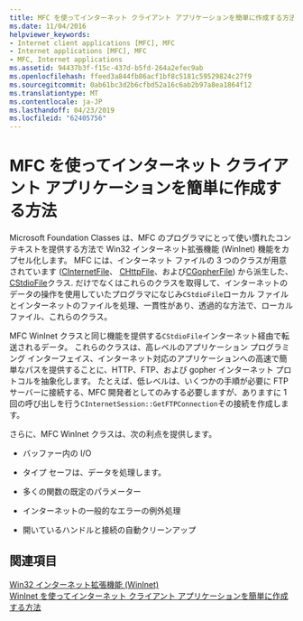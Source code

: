 ```yaml
---
title: MFC を使ってインターネット クライアント アプリケーションを簡単に作成する方法
ms.date: 11/04/2016
helpviewer_keywords:
- Internet client applications [MFC], MFC
- Internet applications [MFC], MFC
- MFC, Internet applications
ms.assetid: 94437b3f-f15c-437d-b5fd-264a2efec9ab
ms.openlocfilehash: ffeed3a844fb86acf1bf8c5181c59529824c27f9
ms.sourcegitcommit: 0ab61bc3d2b6cfbd52a16c6ab2b97a8ea1864f12
ms.translationtype: MT
ms.contentlocale: ja-JP
ms.lasthandoff: 04/23/2019
ms.locfileid: "62405756"
---
```

# <a name="how-mfc-makes-it-easier-to-create-internet-client-applications"></a>MFC を使ってインターネット クライアント アプリケーションを簡単に作成する方法

Microsoft Foundation Classes は、MFC のプログラマにとって使い慣れたコンテキストを提供する方法で Win32 インターネット拡張機能 (WinInet) 機能をカプセル化します。 MFC には、インターネット ファイルの 3 つのクラスが用意されています ([CInternetFile](../mfc/reference/cinternetfile-class.md)、 [CHttpFile](../mfc/reference/chttpfile-class.md)、および[CGopherFile](../mfc/reference/cgopherfile-class.md)) から派生した、 [CStdioFile](../mfc/reference/cstdiofile-class.md)クラス. だけでなくはこれらのクラスを取得して、インターネットのデータの操作を使用していたプログラマになじみ`CStdioFile`ローカル ファイルとインターネットのファイルを処理、一貫性があり、透過的な方法で、ローカル ファイル、これらのクラス。

MFC WinInet クラスと同じ機能を提供する`CStdioFile`インターネット経由で転送されるデータ。 これらのクラスは、高レベルのアプリケーション プログラミング インターフェイス、インターネット対応のアプリケーションへの高速で簡単なパスを提供することに、HTTP、FTP、および gopher インターネット プロトコルを抽象化します。 たとえば、低レベルは、いくつかの手順が必要に FTP サーバーに接続する、MFC 開発者としてのみする必要しますが、ありますに 1 回の呼び出しを行う`CInternetSession::GetFTPConnection`その接続を作成します。

さらに、MFC WinInet クラスは、次の利点を提供します。

- バッファー内の I/O

- タイプ セーフは、データを処理します。

- 多くの関数の既定のパラメーター

- インターネットの一般的なエラーの例外処理

- 開いているハンドルと接続の自動クリーンアップ

## <a name="see-also"></a>関連項目

[Win32 インターネット拡張機能 (WinInet)](../mfc/win32-internet-extensions-wininet.md)<br/>
[WinInet を使ってインターネット クライアント アプリケーションを簡単に作成する方法](../mfc/how-wininet-makes-it-easier-to-create-internet-client-applications.md)
